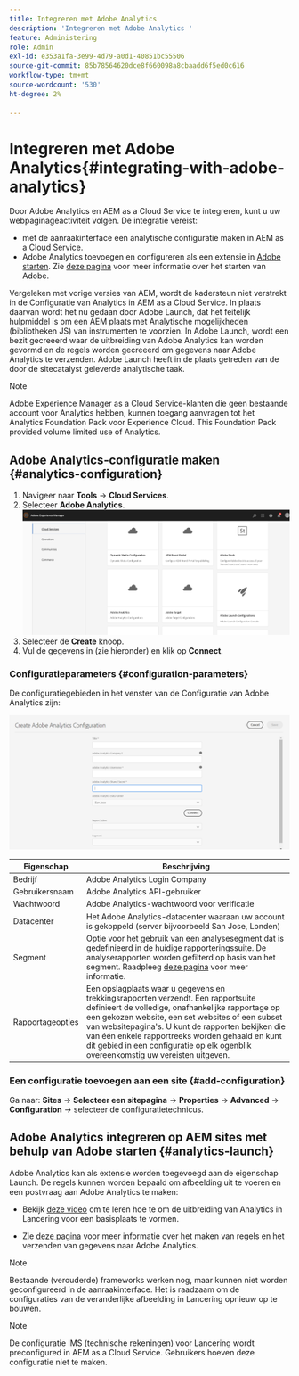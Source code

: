 ```yaml
---
title: Integreren met Adobe Analytics
description: 'Integreren met Adobe Analytics '
feature: Administering
role: Admin
exl-id: e353a1fa-3e99-4d79-a0d1-40851bc55506
source-git-commit: 85b78564620dce8f660098a8cbaadd6f5ed0c616
workflow-type: tm+mt
source-wordcount: '530'
ht-degree: 2%

---
```


# Integreren met Adobe Analytics{#integrating-with-adobe-analytics}

Door Adobe Analytics en AEM as a Cloud Service te integreren, kunt u uw webpaginageactiviteit volgen. De integratie vereist:

* met de aanraakinterface een analytische configuratie maken in AEM as a Cloud Service.
* Adobe Analytics toevoegen en configureren als een extensie in [Adobe starten](#analytics-launch). Zie [deze pagina](https://experienceleague.adobe.com/docs/experience-platform/tags/get-started/quick-start.html) voor meer informatie over het starten van Adobe.

Vergeleken met vorige versies van AEM, wordt de kadersteun niet verstrekt in de Configuratie van Analytics in AEM as a Cloud Service. In plaats daarvan wordt het nu gedaan door Adobe Launch, dat het feitelijk hulpmiddel is om een AEM plaats met Analytische mogelijkheden (bibliotheken JS) van instrumenten te voorzien. In Adobe Launch, wordt een bezit gecreeerd waar de uitbreiding van Adobe Analytics kan worden gevormd en de regels worden gecreeerd om gegevens naar Adobe Analytics te verzenden. Adobe Launch heeft in de plaats getreden van de door de sitecatalyst geleverde analytische taak.

>[!NOTE]
>
>Adobe Experience Manager as a Cloud Service-klanten die geen bestaande account voor Analytics hebben, kunnen toegang aanvragen tot het Analytics Foundation Pack voor Experience Cloud. This Foundation Pack provided volume limited use of Analytics.

## Adobe Analytics-configuratie maken {#analytics-configuration}

1. Navigeer naar **Tools** → **Cloud Services**.
2. Selecteer **Adobe Analytics**.
   ![Adobe Analytics ](assets/analytics_screen2.png "WindowAdobe Analytics-venster")
3. Selecteer de **Create** knoop.
4. Vul de gegevens in (zie hieronder) en klik op **Connect**.

### Configuratieparameters {#configuration-parameters}

De configuratiegebieden in het venster van de Configuratie van Adobe Analytics zijn:

![Configuratieparameters ](assets/properties_field1.png "ParametersConfiguration")

| Eigenschap | Beschrijving |
|---|---|
| Bedrijf | Adobe Analytics Login Company |
| Gebruikersnaam | Adobe Analytics API-gebruiker |
| Wachtwoord | Adobe Analytics-wachtwoord voor verificatie |
| Datacenter | Het Adobe Analytics-datacenter waaraan uw account is gekoppeld (server bijvoorbeeld San Jose, Londen) |
| Segment | Optie voor het gebruik van een analysesegment dat is gedefinieerd in de huidige rapporteringssuite. De analyserapporten worden gefilterd op basis van het segment. Raadpleeg [deze pagina](https://experienceleague.adobe.com/docs/analytics/components/segmentation/seg-overview.html) voor meer informatie. |
| Rapportageopties | Een opslagplaats waar u gegevens en trekkingsrapporten verzendt. Een rapportsuite definieert de volledige, onafhankelijke rapportage op een gekozen website, een set websites of een subset van websitepagina&#39;s. U kunt de rapporten bekijken die van één enkele rapportreeks worden gehaald en kunt dit gebied in een configuratie op elk ogenblik overeenkomstig uw vereisten uitgeven. |

### Een configuratie toevoegen aan een site {#add-configuration}

Ga naar: **Sites** → **Selecteer een sitepagina** → **Properties** → **Advanced** → **Configuration** → selecteer de configuratietechnicus.

## Adobe Analytics integreren op AEM sites met behulp van Adobe starten {#analytics-launch}

Adobe Analytics kan als extensie worden toegevoegd aan de eigenschap Launch. De regels kunnen worden bepaald om afbeelding uit te voeren en een postvraag aan Adobe Analytics te maken:

* Bekijk [deze video](https://experienceleague.adobe.com/docs/analytics-learn/tutorials/implementation/via-adobe-launch/basic-configuration-of-the-analytics-launch-extension.html) om te leren hoe te om de uitbreiding van Analytics in Lancering voor een basisplaats te vormen.

* Zie [deze pagina](https://experienceleague.adobe.com/docs/core-services-learn/implementing-in-websites-with-launch/implement-solutions/analytics.html) voor meer informatie over het maken van regels en het verzenden van gegevens naar Adobe Analytics.

>[!NOTE]
>
>Bestaande (verouderde) frameworks werken nog, maar kunnen niet worden geconfigureerd in de aanraakinterface. Het is raadzaam om de configuraties van de veranderlijke afbeelding in Lancering opnieuw op te bouwen.

>[!NOTE]
>
>De configuratie IMS (technische rekeningen) voor Lancering wordt preconfigured in AEM as a Cloud Service. Gebruikers hoeven deze configuratie niet te maken.
